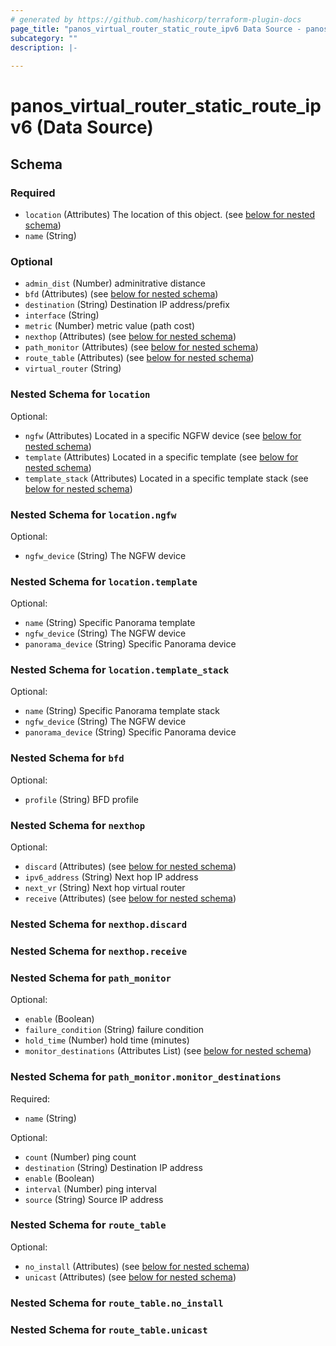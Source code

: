 ```yaml
---
# generated by https://github.com/hashicorp/terraform-plugin-docs
page_title: "panos_virtual_router_static_route_ipv6 Data Source - panos"
subcategory: ""
description: |-
  
---
```


# panos_virtual_router_static_route_ipv6 (Data Source)





<!-- schema generated by tfplugindocs -->
## Schema

### Required

- `location` (Attributes) The location of this object. (see [below for nested schema](#nestedatt--location))
- `name` (String)

### Optional

- `admin_dist` (Number) adminitrative distance
- `bfd` (Attributes) (see [below for nested schema](#nestedatt--bfd))
- `destination` (String) Destination IP address/prefix
- `interface` (String)
- `metric` (Number) metric value (path cost)
- `nexthop` (Attributes) (see [below for nested schema](#nestedatt--nexthop))
- `path_monitor` (Attributes) (see [below for nested schema](#nestedatt--path_monitor))
- `route_table` (Attributes) (see [below for nested schema](#nestedatt--route_table))
- `virtual_router` (String)

<a id="nestedatt--location"></a>
### Nested Schema for `location`

Optional:

- `ngfw` (Attributes) Located in a specific NGFW device (see [below for nested schema](#nestedatt--location--ngfw))
- `template` (Attributes) Located in a specific template (see [below for nested schema](#nestedatt--location--template))
- `template_stack` (Attributes) Located in a specific template stack (see [below for nested schema](#nestedatt--location--template_stack))

<a id="nestedatt--location--ngfw"></a>
### Nested Schema for `location.ngfw`

Optional:

- `ngfw_device` (String) The NGFW device


<a id="nestedatt--location--template"></a>
### Nested Schema for `location.template`

Optional:

- `name` (String) Specific Panorama template
- `ngfw_device` (String) The NGFW device
- `panorama_device` (String) Specific Panorama device


<a id="nestedatt--location--template_stack"></a>
### Nested Schema for `location.template_stack`

Optional:

- `name` (String) Specific Panorama template stack
- `ngfw_device` (String) The NGFW device
- `panorama_device` (String) Specific Panorama device



<a id="nestedatt--bfd"></a>
### Nested Schema for `bfd`

Optional:

- `profile` (String) BFD profile


<a id="nestedatt--nexthop"></a>
### Nested Schema for `nexthop`

Optional:

- `discard` (Attributes) (see [below for nested schema](#nestedatt--nexthop--discard))
- `ipv6_address` (String) Next hop IP address
- `next_vr` (String) Next hop virtual router
- `receive` (Attributes) (see [below for nested schema](#nestedatt--nexthop--receive))

<a id="nestedatt--nexthop--discard"></a>
### Nested Schema for `nexthop.discard`


<a id="nestedatt--nexthop--receive"></a>
### Nested Schema for `nexthop.receive`



<a id="nestedatt--path_monitor"></a>
### Nested Schema for `path_monitor`

Optional:

- `enable` (Boolean)
- `failure_condition` (String) failure condition
- `hold_time` (Number) hold time (minutes)
- `monitor_destinations` (Attributes List) (see [below for nested schema](#nestedatt--path_monitor--monitor_destinations))

<a id="nestedatt--path_monitor--monitor_destinations"></a>
### Nested Schema for `path_monitor.monitor_destinations`

Required:

- `name` (String)

Optional:

- `count` (Number) ping count
- `destination` (String) Destination IP address
- `enable` (Boolean)
- `interval` (Number) ping interval
- `source` (String) Source IP address



<a id="nestedatt--route_table"></a>
### Nested Schema for `route_table`

Optional:

- `no_install` (Attributes) (see [below for nested schema](#nestedatt--route_table--no_install))
- `unicast` (Attributes) (see [below for nested schema](#nestedatt--route_table--unicast))

<a id="nestedatt--route_table--no_install"></a>
### Nested Schema for `route_table.no_install`


<a id="nestedatt--route_table--unicast"></a>
### Nested Schema for `route_table.unicast`

